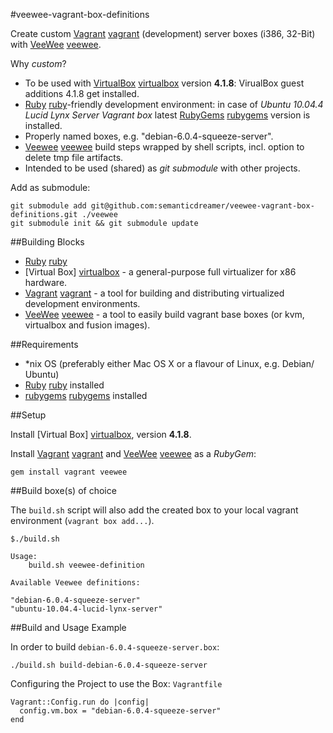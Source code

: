 #veewee-vagrant-box-definitions

Create custom [Vagrant] [vagrant] (development) server boxes (i386, 32-Bit) with [VeeWee] [veewee].

Why *custom*?

* To be used with [VirtualBox] [virtualbox] version **4.1.8**: VirualBox guest additions 4.1.8 get installed.
* [Ruby] [ruby]-friendly development environment: in case of *Ubuntu 10.04.4 Lucid Lynx Server Vagrant box* latest [RubyGems] [rubygems] version is installed.
* Properly named boxes, e.g. "debian-6.0.4-squeeze-server".
* [Veewee] [veewee] build steps wrapped by shell scripts, incl. option to delete tmp file artifacts.
* Intended to be used (shared) as *git submodule* with other projects.

Add as submodule:

    git submodule add git@github.com:semanticdreamer/veewee-vagrant-box-definitions.git ./veewee
    git submodule init && git submodule update

##Building Blocks

* [Ruby] [ruby]
* [Virtual Box] [virtualbox] - a general-purpose full virtualizer for x86 hardware.
* [Vagrant] [vagrant] - a tool for building and distributing virtualized development environments.
* [VeeWee] [veewee] - a tool to easily build vagrant base boxes (or kvm, virtualbox and fusion images).

##Requirements

* *nix OS (preferably either Mac OS X or a flavour of Linux, e.g. Debian/ Ubuntu)
* [Ruby] [ruby] installed
* [rubygems] [rubygems] installed

##Setup

Install [Virtual Box] [virtualbox], version **4.1.8**.

Install [Vagrant] [vagrant] and [VeeWee] [veewee] as a *RubyGem*:

    gem install vagrant veewee

##Build boxe(s) of choice

The `build.sh` script will also add the created box to your local vagrant environment (`vagrant box add...`).

    $./build.sh
    
    Usage:
        build.sh veewee-definition
    
    Available Veewee definitions:
    
    "debian-6.0.4-squeeze-server"
    "ubuntu-10.04.4-lucid-lynx-server"

##Build and Usage Example

In order to build `debian-6.0.4-squeeze-server.box`:

    ./build.sh build-debian-6.0.4-squeeze-server

Configuring the Project to use the Box: `Vagrantfile`

    Vagrant::Config.run do |config|
      config.vm.box = "debian-6.0.4-squeeze-server"
    end


[vagrant]: http://vagrantup.com/  "Vagrant"
[veeWee]: https://github.com/jedi4ever/veewee "Veewee"
[ruby]: http://www.ruby-lang.org/ "Ruby"
[rubygems]: http://rubygems.org/ "RubyGem"
[virtualbox]: http://www.virtualbox.org/ "VirtualBox"
